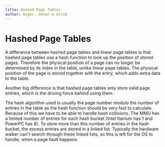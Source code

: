 ```yaml
---
title: Hashed Page Tables
author: Asger, Oskar & Ulrik
---
```

# Hashed Page Tables

A difference between hashed page tables and linear page tables is that hashed
page tables use a hash function to look up the position of stored pages.
Therefore the physical position of a page can no longer be determined by its
index in the table, unlike linear page tables. The physical position of the
page is stored together with the entry, which adds extra data to the table.

Another big difference is that hashed page tables only store valid page
entries, which is the driving force behind using them.

The hash algorithm used is usually the page number modulo the number of entries
in the table as the hash function should be very fast to calculate. Because of
this we have to be able to handle hash collisions. The MMU has a limited number
of entries for each hash bucket (Intel Itanium has 1 and PowerPC has 8). To
store more than this number of entries in the hash bucket, the excess entries
are stored in a linked list. Typically the hardware walker can't search
through these linked lists, so this is left for the OS to handle, when a page
fault happens.

